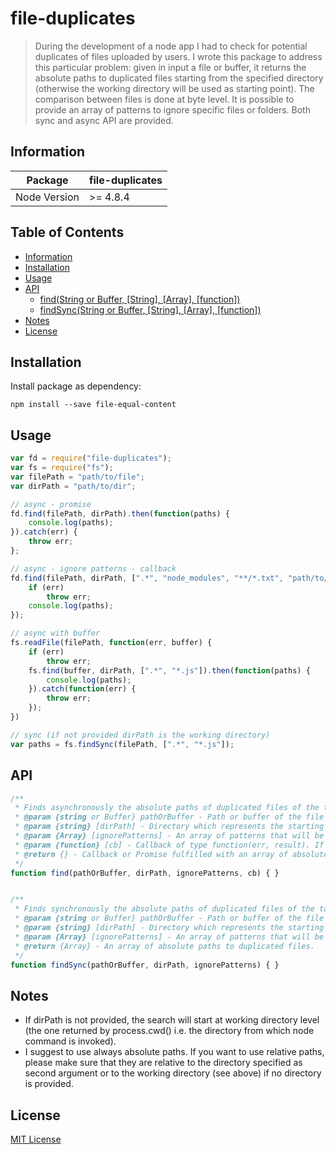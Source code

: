 # file-duplicates
> During the development of a node app I had to check for potential duplicates of files uploaded by users. 
I wrote this package to address this particular problem: given in input a file or buffer, it returns the absolute 
paths to duplicated files starting from the specified directory (otherwise the working directory will be used as
starting point). The comparison between files is done at byte level. It is possible to provide an array of patterns to
ignore specific files or folders. Both sync and async API are provided. 



## Information
| Package       | file-duplicates  |
| ------------- |--------------|                                   
| Node Version  | >= 4.8.4       |


## Table of Contents

<!-- toc -->

* [Information](#information)
* [Installation](#installation)
* [Usage](#usage)
* [API](#api)
  * [find(String or Buffer, [String], [Array], [function])](#find)
  * [findSync(String or Buffer, [String], [Array], [function])](#findSync)
* [Notes](#notes)
* [License](#license)

<!-- toc stop -->


## Installation
Install package as dependency:
```shell
npm install --save file-equal-content
```


## Usage
```js
var fd = require("file-duplicates");
var fs = require("fs");
var filePath = "path/to/file";
var dirPath = "path/to/dir";

// async - promise
fd.find(filePath, dirPath).then(function(paths) {
    console.log(paths);
}).catch(err) {
    throw err;
};

// async - ignore patterns - callback
fd.find(filePath, dirPath, [".*", "node_modules", "**/*.txt", "path/to/specific/fileOrFolder"], function(err, paths) {
    if (err)
        throw err;
    console.log(paths);
});

// async with buffer
fs.readFile(filePath, function(err, buffer) {
    if (err)
        throw err;
    fs.find(buffer, dirPath, [".*", "*.js"]).then(function(paths) {
        console.log(paths);
    }).catch(function(err) {
        throw err;
    });
})

// sync (if not provided dirPath is the working directory)
var paths = fs.findSync(filePath, [".*", "*.js"]);
```


## API
```js
/**
 * Finds asynchronously the absolute paths of duplicated files of the target file or buffer in the specified directory.
 * @param {string or Buffer} pathOrBuffer - Path or buffer of the file to search.
 * @param {string} [dirPath] - Directory which represents the starting point of the search. Default is the working directory.
 * @param {Array} [ignorePatterns] - An array of patterns that will be excluded from the search (e.g. ["*.", "node_modules", "*.txt", "path/to/file", "path/to/directory"]).
 * @param {function} [cb] - Callback of type function(err, result). If not provided a Promise will be returned instead.
 * @return {} - Callback or Promise fulfilled with an array of absolute paths to duplicated files.
 */
function find(pathOrBuffer, dirPath, ignorePatterns, cb) { }


/**
 * Finds synchronously the absolute paths of duplicated files of the target file or buffer in the specified directory.
 * @param {string or Buffer} pathOrBuffer - Path or buffer of the file to search.
 * @param {string} [dirPath] - Directory which represents the starting point of the search. Default is the working directory.
 * @param {Array} [ignorePatterns] - An array of patterns that will be excluded from the search (e.g. ["*.", "node_modules", "*.txt", "path/to/file", "path/to/directory"]).
 * @return {Array} - An array of absolute paths to duplicated files.
 */
function findSync(pathOrBuffer, dirPath, ignorePatterns) { } 
```


## Notes
* If dirPath is not provided, the search will start at working directory level (the one returned by process.cwd() i.e. the directory from which node command is invoked).
* I suggest to use always absolute paths. If you want to use relative paths, please make sure that they are relative to the directory specified as second argument or to the working directory (see above) if no directory is provided.


## License
[MIT License](http://en.wikipedia.org/wiki/MIT_License)